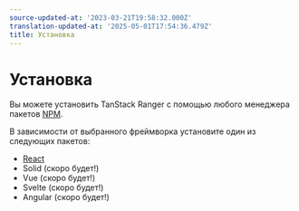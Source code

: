 ```yaml
---
source-updated-at: '2023-03-21T19:58:32.000Z'
translation-updated-at: '2025-05-01T17:54:36.479Z'
title: Установка
---
```

# Установка

Вы можете установить TanStack Ranger с помощью любого менеджера пакетов [NPM](https://npmjs.com).

В зависимости от выбранного фреймворка установите один из следующих пакетов:

- [React](./adapters/react-ranger)
- Solid (скоро будет!)
- Vue (скоро будет!)
- Svelte (скоро будет!)
- Angular (скоро будет!)
